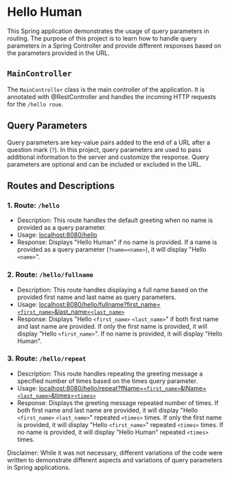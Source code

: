 # Hello Human

This Spring application demonstrates the usage of query parameters in routing. The purpose of this project is to learn how to handle query parameters in a Spring Controller and provide different responses based on the parameters provided in the URL.

## `MainController`

The `MainController` class is the main controller of the application. It is annotated with @RestController and handles the incoming HTTP requests for the `/hello roue`.


## **Query Parameters**

Query parameters are key-value pairs added to the end of a URL after a question mark (`?`). In this project, query parameters are used to pass additional information to the server and customize the response. Query parameters are optional and can be included or excluded in the URL.


## Routes and Descriptions

### 1. Route: `/hello`

- Description: This route handles the default greeting when no name is provided as a query parameter.
- Usage: [localhost:8080/hello](#)
- Response: Displays "Hello Human" if no name is provided. If a name is provided as a query parameter (`?name=<name>`), it will display "Hello `<name>`".

### 2. Route: `/hello/fullname`

- Description: This route handles displaying a full name based on the provided first name and last name as query parameters.
- Usage: [localhost:8080/hello/fullname?first_name=`<first_name>`&last_name=`<last_name>`](#)
- Response: Displays "Hello `<first_name>` `<last_name>`" if both first name and last name are provided. If only the first name is provided, it will display "Hello `<first_name>`". If no name is provided, it will display "Hello Human".

### 3. Route: `/hello/repeat`

- Description: This route handles repeating the greeting message a specified number of times based on the times query parameter.
- Usage: [localhost:8080/hello/repeat?fName=`<first_name>`&lName=`<last_name>`&times=`<times>`](#)
- Response: Displays the greeting message repeated <times> number of times. If both first name and last name are provided, it will display "Hello `<first_name>` `<last_name>`" repeated `<times>` times. If only the first name is provided, it will display "Hello `<first_name>`" repeated `<times>` times. If no name is provided, it will display "Hello Human" repeated `<times>` times.

Disclaimer: While it was not necessary, different variations of the code were written to demonstrate different aspects and variations of query parameters in Spring applications.